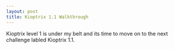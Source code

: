 ```yaml
---
layout: post
title: Kioptrix 1.1 Walkthrough
---
```

Kioptrix level 1 is under my belt and its time to move on to the next challenge labled Kioptrix 1.1. 
